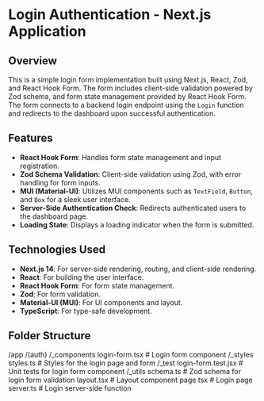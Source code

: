 # Login Authentication - Next.js Application

## Overview

This is a simple login form implementation built using Next.js, React, Zod, and React Hook Form. The form includes client-side validation powered by Zod schema, and form state management provided by React Hook Form. The form connects to a backend login endpoint using the `Login` function and redirects to the dashboard upon successful authentication.

## Features

- **React Hook Form**: Handles form state management and input registration.
- **Zod Schema Validation**: Client-side validation using Zod, with error handling for form inputs.
- **MUI (Material-UI)**: Utilizes MUI components such as `TextField`, `Button`, and `Box` for a sleek user interface.
- **Server-Side Authentication Check**: Redirects authenticated users to the dashboard page.
- **Loading State**: Displays a loading indicator when the form is submitted.

## Technologies Used

- **Next.js 14**: For server-side rendering, routing, and client-side rendering.
- **React**: For building the user interface.
- **React Hook Form**: For form state management.
- **Zod**: For form validation.
- **Material-UI (MUI)**: For UI components and layout.
- **TypeScript**: For type-safe development.

## Folder Structure
/app
/(auth)
/_components
login-form.tsx          # Login form component
/_styles
styles.ts               # Styles for the login page and form
/_test
login-form.test.jsx      # Unit tests for login form component
/_utils
schema.ts               # Zod schema for login form validation
layout.tsx                # Layout component
page.tsx                  # Login page
server.ts                 # Login server-side function
